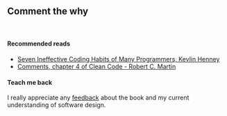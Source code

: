 ## Comment the why

<br/>  

#### Recommended reads
* [Seven Ineffective Coding Habits of Many Programmers, Kevlin Henney](https://youtu.be/ZsHMHukIlJY?t=633)
* [Comments, chapter 4 of Clean Code - Robert C. Martin](https://www.goodreads.com/book/show/3735293-clean-code)

#### Teach me back
I really appreciate any [feedback]((/introduction/introduction.html#teach-me-back)) about the book and my current understanding of software design.